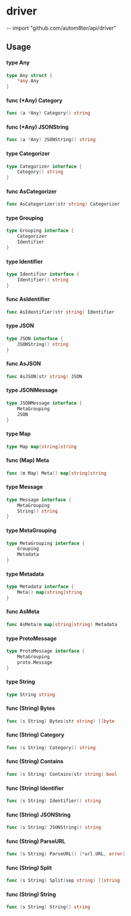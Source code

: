 # driver
--
    import "github.com/autom8ter/api/driver"


## Usage

#### type Any

```go
type Any struct {
	*any.Any
}
```


#### func (*Any) Category

```go
func (a *Any) Category() string
```

#### func (*Any) JSONString

```go
func (a *Any) JSONString() string
```

#### type Categorizer

```go
type Categorizer interface {
	Category() string
}
```


#### func  AsCategorizer

```go
func AsCategorizer(str string) Categorizer
```

#### type Grouping

```go
type Grouping interface {
	Categorizer
	Identifier
}
```


#### type Identifier

```go
type Identifier interface {
	Identifier() string
}
```


#### func  AsIdentifier

```go
func AsIdentifier(str string) Identifier
```

#### type JSON

```go
type JSON interface {
	JSONString() string
}
```


#### func  AsJSON

```go
func AsJSON(str string) JSON
```

#### type JSONMessage

```go
type JSONMessage interface {
	MetaGrouping
	JSON
}
```


#### type Map

```go
type Map map[string]string
```


#### func (Map) Meta

```go
func (m Map) Meta() map[string]string
```

#### type Message

```go
type Message interface {
	MetaGrouping
	String() string
}
```


#### type MetaGrouping

```go
type MetaGrouping interface {
	Grouping
	Metadata
}
```


#### type Metadata

```go
type Metadata interface {
	Meta() map[string]string
}
```


#### func  AsMeta

```go
func AsMeta(m map[string]string) Metadata
```

#### type ProtoMessage

```go
type ProtoMessage interface {
	MetaGrouping
	proto.Message
}
```


#### type String

```go
type String string
```


#### func (String) Bytes

```go
func (s String) Bytes(str string) []byte
```

#### func (String) Category

```go
func (s String) Category() string
```

#### func (String) Contains

```go
func (s String) Contains(str string) bool
```

#### func (String) Identifier

```go
func (s String) Identifier() string
```

#### func (String) JSONString

```go
func (s String) JSONString() string
```

#### func (String) ParseURL

```go
func (s String) ParseURL() (*url.URL, error)
```

#### func (String) Split

```go
func (s String) Split(sep string) []string
```

#### func (String) String

```go
func (s String) String() string
```
